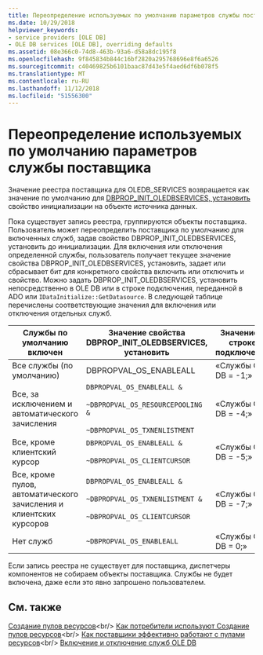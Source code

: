 ```yaml
---
title: Переопределение используемых по умолчанию параметров службы поставщика
ms.date: 10/29/2018
helpviewer_keywords:
- service providers [OLE DB]
- OLE DB services [OLE DB], overriding defaults
ms.assetid: 08e366c0-74d8-463b-93a6-d58a8dc195f8
ms.openlocfilehash: 9f845834b844c16bf2820a295768696e8f6a6526
ms.sourcegitcommit: c40469825b6101baac87d43e5f4aed6df6b078f5
ms.translationtype: MT
ms.contentlocale: ru-RU
ms.lasthandoff: 11/12/2018
ms.locfileid: "51556300"
---
```

# <a name="overriding-provider-service-defaults"></a>Переопределение используемых по умолчанию параметров службы поставщика

Значение реестра поставщика для OLEDB_SERVICES возвращается как значение по умолчанию для [DBPROP_INIT_OLEDBSERVICES, установить](https://docs.microsoft.com/previous-versions/windows/desktop/ms716898(v=vs.85)) свойство инициализации на объекте источника данных.

Пока существует запись реестра, группируются объекты поставщика. Пользователь может переопределить поставщика по умолчанию для включенных служб, задав свойство DBPROP_INIT_OLEDBSERVICES, установить до инициализации. Для включения или отключения определенной службы, пользователь получает текущее значение свойства DBPROP_INIT_OLEDBSERVICES, установить, задает или сбрасывает бит для конкретного свойства включить или отключить и свойство. Можно задать DBPROP_INIT_OLEDBSERVICES, установить непосредственно в OLE DB или в строке подключения, переданной в ADO или `IDataInitialize::GetDatasource`. В следующей таблице перечислены соответствующие значения для включения или отключения отдельных служб.

|Службы по умолчанию включен|Значение свойства DBPROP_INIT_OLEDBSERVICES, установить|Значение в строке подключения|
|------------------------------|------------------------------------------------|--------------------------------|
|Все службы (по умолчанию)|DBPROPVAL_OS_ENABLEALL|«Службы OLE DB = -1;»|
|Все, за исключением и автоматического зачисления|`DBPROPVAL_OS_ENABLEALL &`<br /><br /> `~DBPROPVAL_OS_RESOURCEPOOLING &`<br /><br /> `~DBPROPVAL_OS_TXNENLISTMENT`|«Службы OLE DB = -4;»|
|Все, кроме клиентский курсор|`DBPROPVAL_OS_ENABLEALL &`<br /><br /> `~DBPROPVAL_OS_CLIENTCURSOR`|«Службы OLE DB = -5;»|
|Все, кроме пулов, автоматического зачисления и клиентских курсоров|`DBPROPVAL_OS_ENABLEALL &`<br /><br /> `~DBPROPVAL_OS_TXNENLISTMENT &`<br /><br /> `~DBPROPVAL_OS_CLIENTCURSOR`|«Службы OLE DB = -7;»|
|Нет служб|`~DBPROPVAL_OS_ENABLEALL`|«Службы OLE DB = 0;»|

Если запись реестра не существует для поставщика, диспетчеры компонентов не собираем объекты поставщика. Службы не будет включена, даже если это явно запрошено пользователем.

## <a name="see-also"></a>См. также

[Создание пулов ресурсов](https://docs.microsoft.com/previous-versions/windows/desktop/ms713655(v=vs.85))<br/>
[Как потребители используют Создание пулов ресурсов](https://docs.microsoft.com/previous-versions/windows/desktop/ms715907(v=vs.85))<br/>
[Как поставщики эффективно работают с пулами ресурсов](https://docs.microsoft.com/previous-versions/windows/desktop/ms714906(v=vs.85))<br/>
[Включение и отключение служб OLE DB](../../data/oledb/enabling-and-disabling-ole-db-services.md)<br/>